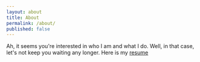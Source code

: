 ```yaml
---
layout: about
title: About
permalink: /about/
published: false
---
```


Ah, it seems you're interested in who I am and what I do. Well, in that case, let's not keep you waiting any longer. Here is my [resume][1]

[1]: {{site.url}}/assets/01-Anirudh_Duggal_SWE.pdf
